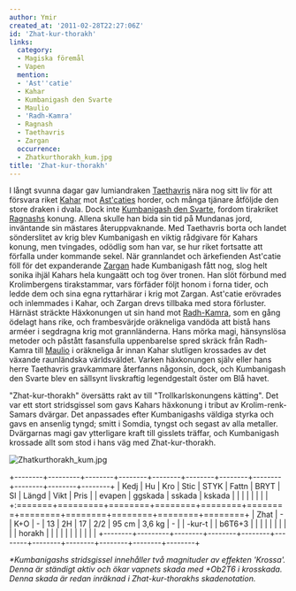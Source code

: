 ```yaml
---
author: Ymir
created_at: '2011-02-28T22:27:06Z'
id: 'Zhat-kur-thorakh'
links:
  category:
  - Magiska föremål
  - Vapen
  mention:
  - 'Ast''catie'
  - Kahar
  - Kumbanigash den Svarte
  - Maulio
  - 'Radh-Kamra'
  - Ragnash
  - Taethavris
  - Zargan
  occurrence:
  - Zhatkurthorakh_kum.jpg
title: 'Zhat-kur-thorakh'
---
```


I långt svunna dagar gav lumiandraken [Taethavris] nära nog sitt liv för att försvara riket [Kahar]
mot [Ast'caties] horder, och många tjänare åtföljde den store draken i dvala. Dock inte [Kumbanigash
den Svarte], fordom tirakriket [Ragnashs] konung. Allena skulle han bida sin tid på Mundanas jord,
inväntande sin mästares återuppvaknande. Med Taethavris borta och landet sönderslitet av krig blev
Kumbanigash en viktig rådgivare för Kahars konung, men tvingades, odödlig som han var, se hur riket
fortsatte att förfalla under kommande sekel. När grannlandet och ärkefienden Ast'catie föll för det
expanderande [Zargan] hade Kumbanigash fått nog, slog helt sonika ihjäl Kahars hela kungaätt och tog
över tronen. Han slöt förbund med Krolimbergens tirakstammar, vars förfäder följt honom i forna
tider, och ledde dem och sina egna ryttarhärar i krig mot Zargan. Ast'catie erövrades och inlemmades
i Kahar, och Zargan drevs tillbaka med stora förluster. Härnäst sträckte Häxkonungen ut sin hand mot
[Radh-Kamra], som en gång ödelagt hans rike, och frambesvärjde oräkneliga vandöda att bistå hans
arméer i segdragna krig mot grannländerna. Hans mörka magi, hänsynslösa metoder och påstått
fasansfulla uppenbarelse spred skräck från Radh-Kamra till [Maulio] i oräkneliga år innan Kahar
slutligen krossades av det växande raunländska världsväldet. Varken häxkonungen själv eller hans
herre Taethavris gravkammare återfanns någonsin, dock, och Kumbanigash den Svarte blev en sällsynt
livskraftig legendgestalt öster om Blå havet.

"Zhat-kur-thorakh" översätts rakt av till "Trollkarlskonungens kätting". Det var ett stort
stridsgissel som gavs Kahars häxkonung i tribut av Krolim-renk-Samars dvärgar. Det anpassades efter
Kumbanigashs väldiga styrka och gavs en ansenlig tyngd; smitt i Somdia, tyngst och segast av alla
metaller. Dvärgarnas magi gav ytterligare kraft till gisslets träffar, och Kumbanigash krossade allt
som stod i hans väg med Zhat-kur-thorakh.

![][1]

+--------+---------+--------+--------+--------+--------+--------+--------+--------+--------+--------+
| Kedj   | Hu      | Kro    | Stic   | STYK   | Fattn  | BRYT   | SI     | Längd  | Vikt   | Pris   |
| evapen | ggskada | sskada | kskada |        |        |        |        |        |        |        |
+:=======+=========+========+========+========+========+========+========+========+========+========+
| Zhat   | \-      | K+O    | \-     | 13     | 2H     | 17     | 2/2    | 95 cm  | 3,6 kg | \-     |
| -kur-t |         | b6T6+3 |        |        |        |        |        |        |        |        |
| horakh |         |        |        |        |        |        |        |        |        |        |
+--------+---------+--------+--------+--------+--------+--------+--------+--------+--------+--------+

*\*Kumbanigashs stridsgissel innehåller två magnituder av effekten 'Krossa'. Denna är ständigt aktiv
och ökar vapnets skada med +Ob2T6 i krosskada. Denna skada är redan inräknad i Zhat-kur-thorakhs
skadenotation.*

  [Taethavris]: Taethavris
  [Kahar]: Kahar
  [Ast'caties]: Astcatie
  [Kumbanigash den Svarte]: Kumbanigash_den_Svarte
  [Ragnashs]: Ragnash
  [Zargan]: Zargan
  [Radh-Kamra]: Radh-Kamra
  [Maulio]: Maulio
  [1]: Zhatkurthorakh_kum.jpg "Zhatkurthorakh_kum.jpg"
